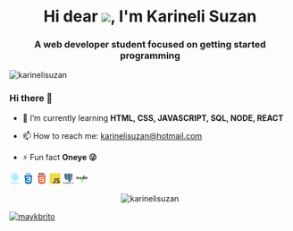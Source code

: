 <h1 align="center">Hi dear <img src="https://raw.githubusercontent.com/kaueMarques/kaueMarques/master/hi.gif" width="30px">, I'm Karineli Suzan</h1>
<h3 align="center">A web developer student focused on getting started programming</h3>
<p align="left"> <img src="https://komarev.com/ghpvc/?username=karinelisuzan" alt="karinelisuzan" /> </p>



### Hi there 👋

- 🌱 I’m currently learning **HTML, CSS, JAVASCRIPT, SQL, NODE, REACT**
 
- 📫 How to reach me: karinelisuzan@hotmail.com

- ⚡ Fun fact **Oneye 😜**

<p align="left">
<img src="https://raw.githubusercontent.com/devicons/devicon/master/icons/react/react-original-wordmark.svg" alt="react" width="20" height="20"/>
<img src="https://raw.githubusercontent.com/devicons/devicon/master/icons/css3/css3-plain-wordmark.svg" alt="css3"  width="20" height="20"/>
<img src="https://raw.githubusercontent.com/devicons/devicon/master/icons/html5/html5-original-wordmark.svg" alt="html5"  width="20" height="20"/>
<img src="https://raw.githubusercontent.com/devicons/devicon/master/icons/javascript/javascript-original.svg" alt="javascript" width="20" height="20"/>
<img src="https://raw.githubusercontent.com/devicons/devicon/master/icons/postgresql/postgresql-original-wordmark.svg" alt="postgresql" width="20" height="20"/>
<img src="https://raw.githubusercontent.com/devicons/devicon/master/icons/nodejs/nodejs-original-wordmark.svg" alt="nodejs" width="20" height="20"/></p><p align="center">
<img src="https://github-readme-stats.vercel.app/api?username=karinelisuzan&show_icons=true" alt="karinelisuzan"/> 
</p>

<p align="center">

<a href="https://instagram.com/karinelisuzan" target="blank"><img align="center" src="https://cdn.jsdelivr.net/npm/simple-icons@3.0.1/icons/instagram.svg" alt="maykbrito" height="20" width="20" /></a>
</p>


